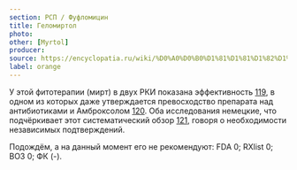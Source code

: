 ```yaml
---
section: РСП / Фуфломицин
title: Геломиртол
photo:
other: [Myrtol]
producer:
source: https://encyclopatia.ru/wiki/%D0%A0%D0%B0%D1%81%D1%81%D1%82%D1%80%D0%B5%D0%BB%D1%8C%D0%BD%D1%8B%D0%B9_%D1%81%D0%BF%D0%B8%D1%81%D0%BE%D0%BA_%D0%BF%D1%80%D0%B5%D0%BF%D0%B0%D1%80%D0%B0%D1%82%D0%BE%D0%B2
label: orange
---
```


У этой фитотерапии (мирт) в двух РКИ показана эффективность [119](http://www.ncbi.nlm.nih.gov/pubmed/23447044), в одном из которых даже утверждается превосходство препарата над антибиотиками и Амброксолом [120](http://www.ncbi.nlm.nih.gov/pubmed/10994153). Оба исследования немецкие, что подчёркивает этот систематический обзор [121](https://www.ncbi.nlm.nih.gov/pubmed/17011407), говоря о необходимости независимых подтверждений.

Подождём, а на данный момент его не рекомендуют: FDA 0; RXlist 0; ВОЗ 0; ФК (-).
